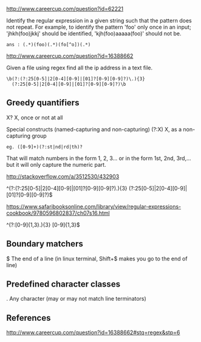 http://www.careercup.com/question?id=62221

Identify the regular expression in a given string such that the pattern does not repeat. 
For example, to identify the pattern 'foo' only once in an input; 'jhkh(foo)jkkj' should be identified, 'kjh(foo)aaaaa(foo)' should not be.

```
ans : (.*)(foo)(.*)(fo[^o])(.*)
```

http://www.careercup.com/question?id=16388662

Given a file using regex find all the ip address in a text file.

```
\b(?:(?:25[0-5]|2[0-4][0-9]|[01]?[0-9][0-9]?)\.){3}
  (?:25[0-5]|2[0-4][0-9]|[01]?[0-9][0-9]?)\b
```

Greedy quantifiers
------------------

X?	X, once or not at all

Special constructs (named-capturing and non-capturing)
(?:X)	X, as a non-capturing group

```
eg. ([0-9]+)(?:st|nd|rd|th)?
```
That will match numbers in the form 1, 2, 3... or in the form 1st, 2nd, 3rd,... but it will only capture the numeric part.

http://stackoverflow.com/a/3512530/432903


^(?:(?:25[0-5]|2[0-4][0-9]|[01]?[0-9][0-9]?)\.){3}
 (?:25[0-5]|2[0-4][0-9]|[01]?[0-9][0-9]?)$

https://www.safaribooksonline.com/library/view/regular-expressions-cookbook/9780596802837/ch07s16.html

^(?:[0-9]{1,3}\.){3}
 [0-9]{1,3}$

Boundary matchers
-----------------

$	The end of a line (in linux terminal, Shift+$ makes you go to the end of line)

Predefined character classes
----------------------------

.	Any character (may or may not match line terminators)

References
--------------

http://www.careercup.com/question?id=16388662#stq=regex&stp=6

